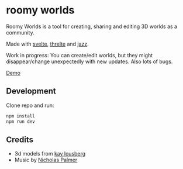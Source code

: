 # roomy worlds

Roomy Worlds is a tool for creating, sharing and editing 3D worlds as a community.

Made with [svelte](https://svelte.dev/), [threlte](https://threlte.xyz/) and [jazz](https://jazz.tools/).

Work in progress: You can create/edit worlds, but they might disappear/change unexpectedly with new updates. 
Also lots of bugs.

[Demo](https://flo-bit.dev/roomy-worlds)

## Development

Clone repo and run:

```bash
npm install
npm run dev
```

## Credits

- 3d models from [kay lousberg](https://kaylousberg.itch.io/)
- Music by [Nicholas Palmer](https://soundcloud.com/nicholas-palmer-4)
